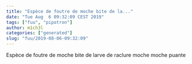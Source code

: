 ```yaml
---
title: "Espèce de foutre de moche bite de la..."
date: "Tue Aug  6 09:32:09 CEST 2019"
tags: ["fuu", "pipotron"]
author: m1ch3l
categories: ["generated"]
slug: "fuu/2019-08-06-09:32:09"
---
```


Espèce de foutre de moche bite de larve de raclure moche moche puante
